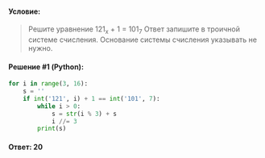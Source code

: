 #### Условие:

> Решите уравнение
>   121<sub>x</sub> + 1 = 101<sub>7</sub>
> Ответ запишите в троичной системе счисления. Основание системы счисления указывать не нужно.

#### Решение #1 (Python):
```python
for i in range(3, 16):
    s = ''
    if int('121', i) + 1 == int('101', 7):
        while i > 0:
            s = str(i % 3) + s
            i //= 3
        print(s)
```

#### Ответ: 20
